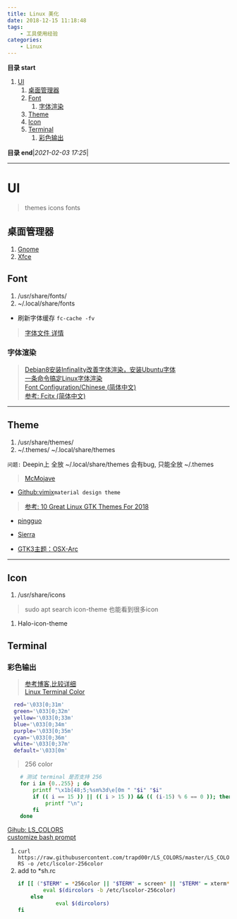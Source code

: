 ```yaml
---
title: Linux 美化
date: 2018-12-15 11:18:48
tags: 
    - 工具使用经验
categories: 
    - Linux
---
```


**目录 start**

1. [UI](#ui)
    1. [桌面管理器](#桌面管理器)
    1. [Font](#font)
        1. [字体渲染](#字体渲染)
    1. [Theme](#theme)
    1. [Icon](#icon)
    1. [Terminal](#terminal)
        1. [彩色输出](#彩色输出)

**目录 end**|_2021-02-03 17:25_|
****************************************
# UI
> themes icons fonts 

## 桌面管理器
1. [Gnome](/Linux/Window/Gnome.md)
1. [Xfce](/Linux/Window/Xfce.md)

## Font
1. /usr/share/fonts/
1. ~/.local/share/fonts

- 刷新字体缓存 `fc-cache -fv` 

> [字体文件 详情](/FrontEnd/Font.md)  

### 字体渲染
> [Debian8安装Infinality改善字体渲染，安装Ubuntu字体](https://www.linuxdashen.com/debian8%E5%AE%89%E8%A3%85infinality%E6%94%B9%E5%96%84%E5%AD%97%E4%BD%93%E6%B8%B2%E6%9F%93%EF%BC%8C%E5%AE%89%E8%A3%85ubuntu%E5%AD%97%E4%BD%93)  
> [一条命令搞定Linux字体渲染](https://www.lulinux.com/archives/278)  
> [Font Configuration/Chinese (简体中文)](https://wiki.archlinux.org/index.php/Font_Configuration/Chinese_(%E7%AE%80%E4%BD%93%E4%B8%AD%E6%96%87))  
> [参考: Fcitx (简体中文)](https://wiki.archlinux.org/index.php/Fcitx_(%E7%AE%80%E4%BD%93%E4%B8%AD%E6%96%87))  


*******************

## Theme
1. /usr/share/themes/
1. ~/.themes/  ~/.local/share/themes

`问题:` Deepin上 全放 ~/.local/share/themes 会有bug, 只能全放 ~/.themes

> [McMojave](https://www.xfce-look.org/p/1275087/)

- [Github:vimix](https://github.com/vinceliuice/vimix-gtk-themes)`material design theme`

> [参考: 10 Great Linux GTK Themes For 2018 ](https://www.maketecheasier.com/gtk-themes-for-linux/)

- [pingguo](https://www.gnome-look.org/p/1239453/)

- [Sierra](https://www.gnome-look.org/p/1013714/)
- [GTK3主题：OSX-Arc](https://www.linuxidc.com/Linux/2017-01/139053.htm)

***********************

## Icon
1. /usr/share/icons

> sudo apt search icon-theme  也能看到很多icon

1. Halo-icon-theme

## Terminal

### 彩色输出
> [参考博客,比较详细](http://blog.csdn.net/magiclyj/article/details/72637666)  
> [Linux Terminal Color](https://blog.csdn.net/y2701310012/article/details/40142809)  

```sh
  red='\033[0;31m'
  green='\033[0;32m'
  yellow='\033[0;33m'
  blue='\033[0;34m'
  purple='\033[0;35m'
  cyan='\033[0;36m'
  white='\033[0;37m'
  default='\033[0m'
```

> 256 color
```sh
    # 测试 terminal 是否支持 256
    for i in {0..255} ; do
        printf "\x1b[48;5;%sm%3d\e[0m " "$i" "$i"
        if (( i == 15 )) || (( i > 15 )) && (( (i-15) % 6 == 0 )); then
            printf "\n";
        fi
    done
```

[Gihub: LS_COLORS](https://github.com/trapd00r/LS_COLORS)  
[customize bash prompt](https://www.howtogeek.com/307701/how-to-customize-and-colorize-your-bash-prompt/)  

1. `curl https://raw.githubusercontent.com/trapd00r/LS_COLORS/master/LS_COLORS -o /etc/lscolor-256color`
1. add to *sh.rc
    ```sh
    if [[ ("$TERM" = *256color || "$TERM" = screen* || "$TERM" = xterm* ) && -f /etc/lscolor-256color ]]; then
            eval $(dircolors -b /etc/lscolor-256color)
        else
                eval $(dircolors)
    fi
    ```
